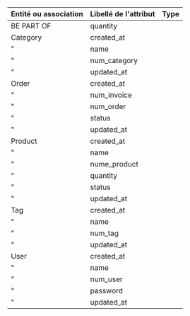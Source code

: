 | Entité ou association | Libellé de l'attribut | Type |
|:----------------------|:----------------------|:-----|
| BE PART OF            | quantity              |      |
| Category              | created_at            |      |
| "                     | name                  |      |
| "                     | num_category          |      |
| "                     | updated_at            |      |
| Order                 | created_at            |      |
| "                     | num_invoice           |      |
| "                     | num_order             |      |
| "                     | status                |      |
| "                     | updated_at            |      |
| Product               | created_at            |      |
| "                     | name                  |      |
| "                     | nume_product          |      |
| "                     | quantity              |      |
| "                     | status                |      |
| "                     | updated_at            |      |
| Tag                   | created_at            |      |
| "                     | name                  |      |
| "                     | num_tag               |      |
| "                     | updated_at            |      |
| User                  | created_at            |      |
| "                     | name                  |      |
| "                     | num_user              |      |
| "                     | password              |      |
| "                     | updated_at            |      |
